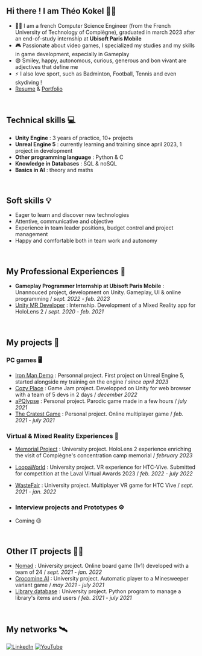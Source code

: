 ## Hi there ! I am Théo Kokel 🙋‍♂️

- 👨‍🎓 I am a french Computer Science Engineer (from the French University of Technology of Compiègne), graduated in march 2023 after an end-of-study internship at **Ubisoft Paris Mobile**
- 🎮 Passionate about video games, I specialized my studies and my skills in game development, especially in Gameplay
- 😄 Smiley, happy, autonomous, curious, generous and bon vivant are adjectives that define me
- ⚡ I also love sport, such as Badminton, Football, Tennis and even skydiving ! 
- [Resume](Resume.pdf) & [Portfolio](Portfolio.pdf)

<br>

## Technical skills 💻
- **Unity Engine** : 3 years of practice, 10+ projects
- **Unreal Engine 5** : currently learning and training since april 2023, 1 project in development
- **Other programming language** : Python & C
- **Knowledge in Databases** : SQL & noSQL
- **Basics in AI** : theory and maths
  
<br>

## Soft skills 💡
- Eager to learn and discover new technologies
- Attentive, communicative and objective
- Experience in team leader positions, budget control and project management
- Happy and comfortable both in team work and autonomy

<br>

## My Professional Experiences 💼
- **Gameplay Programmer Internship at Ubisoft Paris Mobile** : Unannouced project, development on Unity. Gameplay, UI & online programming / *sept. 2022 - feb. 2023*
- [Unity MR Developer](https://github.com/KokelSan/HoloLens2-Internship) : Internship. Development of a Mixed Reality app for HoloLens 2 / *sept. 2020 - feb. 2021*

<br>

## My projects 🚀
### PC games 🖥️
- [Iron Man Demo](https://github.com/KokelSan/IronMan_Demo) : Personnal project. First project on Unreal Engine 5, started alongside my training on the engine / *since april 2023*
- [Cozy Place](https://fusshlach.itch.io/cozy-place) : Game Jam project. Developped on Unity for web browser with a team of 5 devs in 2 days / *december 2022*
- [aPQlypse](https://github.com/KokelSan/aPQlypse) : Personal project. Parodic game made in a few hours / *july 2021*  
- [The Cratest Game](https://github.com/KokelSan/The-Cratest-game) : Personal project. Online multiplayer game / *feb. 2021 - july 2021*

### Virtual & Mixed Reality Experiences 🤖
- [Memorial Project](https://youtu.be/P8erws4XMhg) : University project. HoloLens 2 experience enriching the visit of Compiègne's concentration camp memorial / *february 2023*
- [LoopaWorld](https://www.youtube.com/watch?v=zAx4VTUhwoM) : University project. VR experience for HTC-Vive. Submitted for competition at the Laval Virtual Awards 2023 / *feb. 2022 - july 2022*
- [WasteFair](https://github.com/KokelSan/WasteFair) : University project. Multiplayer VR game for HTC Vive / *sept. 2021 - jan. 2022*

- ### Interview projects and Prototypes ⚙️
- Coming 😉

<br>

## Other IT projects 👨‍💻
- [Nomad](https://github.com/KokelSan/Nomad) : University project. Online board game (1v1) developed with a team of 24 / *sept. 2021 - jan. 2022*
- [Crocomine AI](https://github.com/KokelSan/Crocomine) : University project. Automatic player to a Minesweeper variant game / *may 2021 - july 2021*
- [Library database](https://github.com/KokelSan/Library-database) : University project. Python program to manage a library's items and users / *feb. 2021 - july 2021*

<br>
  
## My networks 🛰️
<a href="https://www.linkedin.com/in/theo-kokel/" target="_blank"><img alt="LinkedIn" src="https://img.shields.io/badge/linkedin-%230077B5.svg?&style=for-the-badge&logo=linkedin&logoColor=white" /></a> 
<a href="https://www.youtube.com/channel/UCHMJvHBIA0Bj38ZuV2CK1qw" target="_blank"><img alt="YouTube" src="https://img.shields.io/badge/youtube-%23FF0000.svg?style=for-the-badge&logo=YouTube&logoColor=white" /></a>
